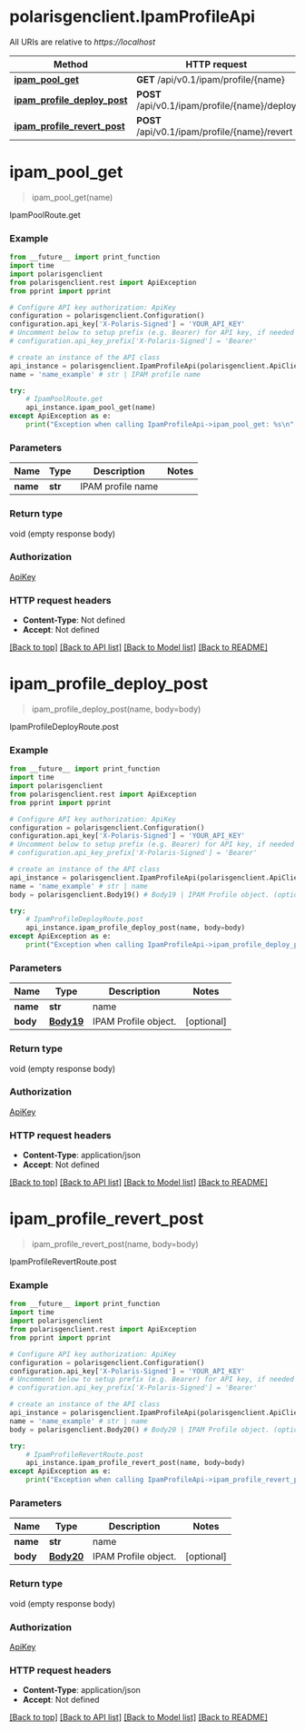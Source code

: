 # polarisgenclient.IpamProfileApi

All URIs are relative to *https://localhost*

Method | HTTP request | Description
------------- | ------------- | -------------
[**ipam_pool_get**](IpamProfileApi.md#ipam_pool_get) | **GET** /api/v0.1/ipam/profile/{name} | IpamPoolRoute.get
[**ipam_profile_deploy_post**](IpamProfileApi.md#ipam_profile_deploy_post) | **POST** /api/v0.1/ipam/profile/{name}/deploy | IpamProfileDeployRoute.post
[**ipam_profile_revert_post**](IpamProfileApi.md#ipam_profile_revert_post) | **POST** /api/v0.1/ipam/profile/{name}/revert | IpamProfileRevertRoute.post


# **ipam_pool_get**
> ipam_pool_get(name)

IpamPoolRoute.get

### Example
```python
from __future__ import print_function
import time
import polarisgenclient
from polarisgenclient.rest import ApiException
from pprint import pprint

# Configure API key authorization: ApiKey
configuration = polarisgenclient.Configuration()
configuration.api_key['X-Polaris-Signed'] = 'YOUR_API_KEY'
# Uncomment below to setup prefix (e.g. Bearer) for API key, if needed
# configuration.api_key_prefix['X-Polaris-Signed'] = 'Bearer'

# create an instance of the API class
api_instance = polarisgenclient.IpamProfileApi(polarisgenclient.ApiClient(configuration))
name = 'name_example' # str | IPAM profile name

try:
    # IpamPoolRoute.get
    api_instance.ipam_pool_get(name)
except ApiException as e:
    print("Exception when calling IpamProfileApi->ipam_pool_get: %s\n" % e)
```

### Parameters

Name | Type | Description  | Notes
------------- | ------------- | ------------- | -------------
 **name** | **str**| IPAM profile name | 

### Return type

void (empty response body)

### Authorization

[ApiKey](../README.md#ApiKey)

### HTTP request headers

 - **Content-Type**: Not defined
 - **Accept**: Not defined

[[Back to top]](#) [[Back to API list]](../README.md#documentation-for-api-endpoints) [[Back to Model list]](../README.md#documentation-for-models) [[Back to README]](../README.md)

# **ipam_profile_deploy_post**
> ipam_profile_deploy_post(name, body=body)

IpamProfileDeployRoute.post

### Example
```python
from __future__ import print_function
import time
import polarisgenclient
from polarisgenclient.rest import ApiException
from pprint import pprint

# Configure API key authorization: ApiKey
configuration = polarisgenclient.Configuration()
configuration.api_key['X-Polaris-Signed'] = 'YOUR_API_KEY'
# Uncomment below to setup prefix (e.g. Bearer) for API key, if needed
# configuration.api_key_prefix['X-Polaris-Signed'] = 'Bearer'

# create an instance of the API class
api_instance = polarisgenclient.IpamProfileApi(polarisgenclient.ApiClient(configuration))
name = 'name_example' # str | name
body = polarisgenclient.Body19() # Body19 | IPAM Profile object. (optional)

try:
    # IpamProfileDeployRoute.post
    api_instance.ipam_profile_deploy_post(name, body=body)
except ApiException as e:
    print("Exception when calling IpamProfileApi->ipam_profile_deploy_post: %s\n" % e)
```

### Parameters

Name | Type | Description  | Notes
------------- | ------------- | ------------- | -------------
 **name** | **str**| name | 
 **body** | [**Body19**](Body19.md)| IPAM Profile object. | [optional] 

### Return type

void (empty response body)

### Authorization

[ApiKey](../README.md#ApiKey)

### HTTP request headers

 - **Content-Type**: application/json
 - **Accept**: Not defined

[[Back to top]](#) [[Back to API list]](../README.md#documentation-for-api-endpoints) [[Back to Model list]](../README.md#documentation-for-models) [[Back to README]](../README.md)

# **ipam_profile_revert_post**
> ipam_profile_revert_post(name, body=body)

IpamProfileRevertRoute.post

### Example
```python
from __future__ import print_function
import time
import polarisgenclient
from polarisgenclient.rest import ApiException
from pprint import pprint

# Configure API key authorization: ApiKey
configuration = polarisgenclient.Configuration()
configuration.api_key['X-Polaris-Signed'] = 'YOUR_API_KEY'
# Uncomment below to setup prefix (e.g. Bearer) for API key, if needed
# configuration.api_key_prefix['X-Polaris-Signed'] = 'Bearer'

# create an instance of the API class
api_instance = polarisgenclient.IpamProfileApi(polarisgenclient.ApiClient(configuration))
name = 'name_example' # str | name
body = polarisgenclient.Body20() # Body20 | IPAM Profile object. (optional)

try:
    # IpamProfileRevertRoute.post
    api_instance.ipam_profile_revert_post(name, body=body)
except ApiException as e:
    print("Exception when calling IpamProfileApi->ipam_profile_revert_post: %s\n" % e)
```

### Parameters

Name | Type | Description  | Notes
------------- | ------------- | ------------- | -------------
 **name** | **str**| name | 
 **body** | [**Body20**](Body20.md)| IPAM Profile object. | [optional] 

### Return type

void (empty response body)

### Authorization

[ApiKey](../README.md#ApiKey)

### HTTP request headers

 - **Content-Type**: application/json
 - **Accept**: Not defined

[[Back to top]](#) [[Back to API list]](../README.md#documentation-for-api-endpoints) [[Back to Model list]](../README.md#documentation-for-models) [[Back to README]](../README.md)

